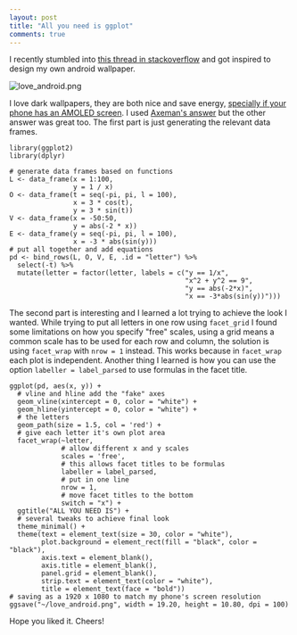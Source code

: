 ```yaml
---
layout: post
title: "All you need is ggplot"
comments: true
---
```


I recently stumbled into [this thread in stackoverflow](http://stackoverflow.com/questions/39870405/plotting-equations-in-r) and got inspired to design my own android wallpaper. 

![love_android.png](https://dl.dropboxusercontent.com/u/128600/posts/love_android.png)

I love dark wallpapers, they are both nice and save energy, [specially if your phone has an AMOLED screen](https://www.androidpit.com/how-black-wallpaper-can-save-your-battery). I used [Axeman's answer](http://stackoverflow.com/a/39871049/4654047) but the other answer was great too. The first part is just generating the relevant data frames.

```{r}
library(ggplot2)
library(dplyr)

# generate data frames based on functions 
L <- data_frame(x = 1:100,
                y = 1 / x)
O <- data_frame(t = seq(-pi, pi, l = 100),
                x = 3 * cos(t),
                y = 3 * sin(t))
V <- data_frame(x = -50:50,
                y = abs(-2 * x))
E <- data_frame(y = seq(-pi, pi, l = 100),
                x = -3 * abs(sin(y)))
# put all together and add equations 
pd <- bind_rows(L, O, V, E, .id = "letter") %>%
  select(-t) %>% 
  mutate(letter = factor(letter, labels = c("y == 1/x",
                                            "x^2 + y^2 == 9",
                                            "y == abs(-2*x)",
                                            "x == -3*abs(sin(y))")))
```

The second part is interesting and I learned a lot trying to achieve the look I wanted. While trying to put all letters in one row using `facet_grid` I found some limitations on how you specify "free" scales, using a grid means a common scale has to be used for each row and column, the solution is using `facet_wrap` with `nrow = 1` instead. This works because in `facet_wrap` each plot is independent. Another thing I learned is how you can use the option `labeller = label_parsed` to use formulas in the facet title. 

```{r}
ggplot(pd, aes(x, y)) +
  # vline and hline add the "fake" axes
  geom_vline(xintercept = 0, color = "white") + 
  geom_hline(yintercept = 0, color = "white") +
  # the letters
  geom_path(size = 1.5, col = 'red') +
  # give each letter it's own plot area
  facet_wrap(~letter, 
             # allow different x and y scales
             scales = 'free',
             # this allows facet titles to be formulas
             labeller = label_parsed,
             # put in one line
             nrow = 1, 
             # move facet titles to the bottom
             switch = "x") +
  ggtitle("ALL YOU NEED IS") +
  # several tweaks to achieve final look
  theme_minimal() +
  theme(text = element_text(size = 30, color = "white"),
        plot.background = element_rect(fill = "black", color = "black"),
        axis.text = element_blank(), 
        axis.title = element_blank(),
        panel.grid = element_blank(),
        strip.text = element_text(color = "white"),
        title = element_text(face = "bold"))
# saving as a 1920 x 1080 to match my phone's screen resolution
ggsave("~/love_android.png", width = 19.20, height = 10.80, dpi = 100)
```

Hope you liked it.
Cheers!

